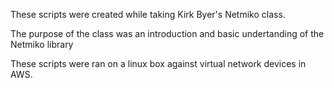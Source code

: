 These scripts were created while taking Kirk Byer's Netmiko class.

The purpose of the class was an introduction and basic undertanding of the Netmiko library

These scripts were ran on a linux box against virtual network devices in AWS.